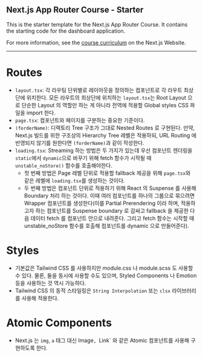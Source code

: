 ## Next.js App Router Course - Starter

This is the starter template for the Next.js App Router Course. It contains the starting code for the dashboard application.

For more information, see the [course curriculum](https://nextjs.org/learn) on the Next.js Website.

---

# Routes

- `layout.tsx`: 각 라우팅 단위별로 레이아웃을 정의하는 컴포넌트로 각 라우트 최상단에 위치한다. 모든 라우트의 최상단에 위치하는 
  `layout.tsx`는 Root Layout 으로 단순한 Layout 의 역할만 하는 게 아니라 전역에 적용할 Global styles CSS 파일을 
  import 한다.
- `page.tsx`: 컴포넌트와 페이지를 구분하는 중요한 기준이다.
- `(forderName)`: 디렉토리 Tree 구조가 그대로 Nested Routes 로 구현된다. 만약, Next.js 빌드를 위한 구조상의 
  Hierarchy Tree 레벨은 적용하되, URL Routing 에 반영되지 않기를 원한다면 `(forderName)`과 같이 작성한다.
- `loading.tsx`: Streaming 하는 방법은 두 가지가 있는데 우선 컴포넌트 렌더링을 `static`에서 `dynamic`으로 바꾸기 위해 
  fetch 함수가 시작될 때 `unstable_noStore()` 함수를 호출해야한다. 
  - 첫 번째 방법은 Page 레벨 단위로 적용할 fallback 제공을 위해 `page.tsx`와 같은 레벨에 `loading.tsx`를 생성하는 것이다.
  - 두 번째 방법은 컴포넌트 단위로 적용하기 위해 React 의 Suspense 를 사용해 Boundary 처리 하는 것이다. 이때 여러 컴포넌트를 
    하나의 그룹으로 묶으려면 Wrapper 컴포넌트를 생성한다(이를 Partial Prerendering 이라 하며, 적용하고자 하는 컴포넌트를 
    Suspense boundary 로 감싸고 fallback 을 제공한 다음 데이터 fetch 를 컴포넌트 안으로 내려준다. 그리고 fetch 함수는 
    시작할 때 unstable_noStore 함수를 호출해 컴포넌트를 dynamic 으로 만들어준다). 

# Styles

- 기본값은 Tailwind CSS 를 사용하지만 module.css 나 module.scss 도 사용할 수 있다. 물론, 둘을 동시에 사용할 수도 
  있으며, Styled Components 나 Emotion 등을 사용하는 것 역시 가능하다.
- Tailwind CSS 의 동적 스타일링은 `String Interpolation` 또는 `clsx` 라이브러리를 사용해 적용한다.

# Atomic Components

- Next.js 는 `img`, `a` 태그 대신 Image`, `Link` 와 같은 Atomic 컴포넌트를 사용해 구현하도록 한다.
